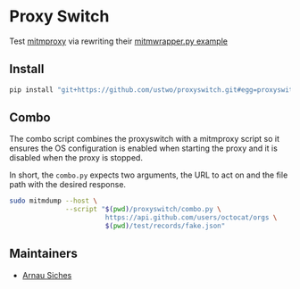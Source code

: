 # Proxy Switch

Test [mitmproxy](https://mitmproxy.org) via rewriting their [mitmwrapper.py example](https://github.com/mitmproxy/mitmproxy/blob/master/examples/mitmproxywrapper.py)

## Install

```sh
pip install "git+https://github.com/ustwo/proxyswitch.git#egg=proxyswitch"
```


## Combo

The combo script combines the proxyswitch with a mitmproxy script so it ensures
the OS configuration is enabled when starting the proxy and it is disabled when
the proxy is stopped.

In short, the `combo.py` expects two arguments, the URL to act on and the file
path with the desired response.

```sh
sudo mitmdump --host \
              --script "$(pwd)/proxyswitch/combo.py \
                        https://api.github.com/users/octocat/orgs \
                        $(pwd)/test/records/fake.json"
```

## Maintainers

* [Arnau Siches](mailto:arnau@ustwo.com)

